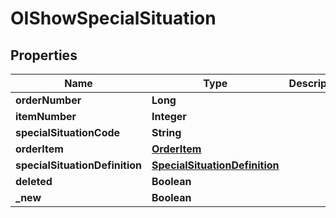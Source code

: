 

# OIShowSpecialSituation


## Properties

| Name | Type | Description | Notes |
|------------ | ------------- | ------------- | -------------|
|**orderNumber** | **Long** |  |  [optional] |
|**itemNumber** | **Integer** |  |  [optional] |
|**specialSituationCode** | **String** |  |  |
|**orderItem** | [**OrderItem**](OrderItem.md) |  |  [optional] |
|**specialSituationDefinition** | [**SpecialSituationDefinition**](SpecialSituationDefinition.md) |  |  [optional] |
|**deleted** | **Boolean** |  |  [optional] |
|**_new** | **Boolean** |  |  [optional] |



